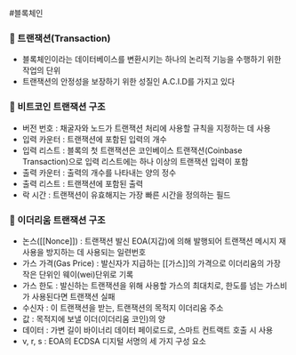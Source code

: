 #블록체인 
### 📌 트랜잭션(Transaction)
+ 블록체인이라는 데이터베이스를 변환시키는 하나의 논리적 기능을 수행하기 위한 작업의 단위
+ 트랜잭션의 안정성을 보장하기 위한 성질인 A.C.I.D를 가지고 있다

### 📌 비트코인 트랜잭션 구조
- 버전 번호 : 채굴자와 노드가 트랜잭션 처리에 사용할 규칙을 지정하는 데 사용
- 입력 카운터 : 트랜잭션에 포함된 입력의 개수
- 입력 리스트 : 블록의 첫 트랜잭션은 코인베이스 트랜잭션(Coinbase Transaction)으로 입력 리스트에는 하나 이상의 트랜잭션 입력이 포함
- 출력 카운터 : 출력의 개수를 나타내는 양의 정수
- 출력 리스트 : 트랜잭션에 포함된 출력
- 락 시간 : 트랜잭션이 유효해지는 가장 빠른 시간을 정의하는 필드

### 📌 이더리움 트랜잭션 구조
- 논스([[Nonce]]) : 트랜잭션 발신 EOA(지갑)에 의해 발행되어 트랜잭션 메시지 재사용을 방지하는 데 사용되는 일련번호
- 가스 가격(Gas Price) : 발신자가 지급하는 [[가스]]의 가격으로 이더리움의 가장 작은 단위인 웨이(wei)단위로 기록
- 가스 한도 : 발신하는 트랜잭션을 위해 사용할 가스의 최대치로, 한도를 넘는 가스비가 사용된다면 트랜잭션 실패
- 수신자 : 이 트랜잭션을 받는, 트랜잭션의 목적지 이더리움 주소
- 값 : 목적지에 보낼 이더(이더리움 코인)의 양
- 데이터 : 가변 길이 바이너리 데이터 페이로드로, 스마트 컨트랙트 호출 시 사용
- v, r, s : EOA의 ECDSA 디지털 서명의 세 가지 구성 요소
